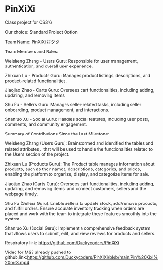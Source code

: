 # PinXiXi
Class project for CS316

Our choice: Standard Project Option

Team Name: PinXiXi 拼夕夕

Team Members and Roles:

Weisheng Zhang - Users Guru: Responsible for user management, authentication, and overall user experience.

Zhixuan Lu - Products Guru: Manages product listings, descriptions, and product-related functionalities.

Jiaojiao Zhao - Carts Guru: Oversees cart functionalities, including adding, updating, and removing items.

Shu Pu - Sellers Guru: Manages seller-related tasks, including seller onboarding, product management, and interactions.

Shanruo Xu - Social Guru: Handles social features, including user posts, comments, and community engagement.



Summary of Contributions Since the Last Milestone:

Weisheng Zhang (Users Guru): Brainstormed and identified the tables and related attributes，that will be used to handle the functionalities related to the Users section of the project.

Zhixuan Lu (Products Guru): The Product table manages information about products, such as their names, descriptions, categories, and prices, enabling the platform to organize, display, and categorize items for sale.

Jiaojiao Zhao (Carts Guru): Oversees cart functionalities, including adding, updating, and removing items, and connect customers, sellers and the webpage timely.

Shu Pu (Sellers Guru): Enable sellers to update stock, add/remove products, and fulfill orders. Ensure accurate inventory tracking when orders are placed and work with the team to integrate these features smoothly into the system.

Shanruo Xu (Social Guru): Implement a comprehensive feedback system that allows users to submit, edit, and view reviews for products and sellers.

Respiratory link: https://github.com/Duckycoders/PinXiXi

Video for MS3 already pushed to github,link:https://github.com/Duckycoders/PinXiXi/blob/main/Pin%20Xixi%20ms3.mp4
